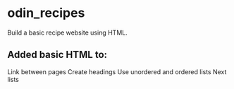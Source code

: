 # odin_recipes
Build a basic recipe website using HTML.

## Added basic HTML to:
Link between pages
Create headings 
Use unordered and ordered lists
Next lists

